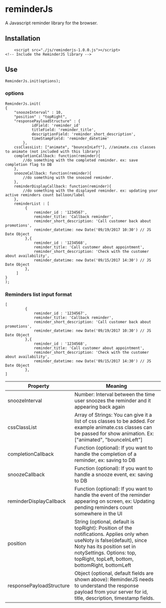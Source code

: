 # reminderJs
A Javascript reminder library for the browser.

## Installation
```
    <script src="./js/reminderjs-1.0.0.js"></script>                     <!-- Include the ReminderJS library -->
```

## Use
```
ReminderJs.init(options);
```

### options
```
ReminderJs.init(
{
    "snoozeInterval" : 10,
    "position" : "topRight",
    "responsePayloadStructure" : {
            idField: 'reminder_id'
            titleField: 'reminder_title',
            descriptionField: 'reminder_short_description',
            timeStampField: 'reminder_datetime'
        },
    cssClassList: ["animate", "bounceInLeft"], //animate.css classes to animate (not included with this library)
    completionCallback: function(reminder){
        //do something with the completed reminder. ex: save completion flag to DB
    },
    snoozeCallback: function(reminder){
        //do something with the snoozed reminder.
    },
    reminderDisplayCallback: function(reminder){
        //do something with the displayed reminder. ex: updating your active reminders count balloon/label
    },
    reminderList : [
         {
             reminder_id : '1234567',
             reminder_title: 'Callback reminder',
             reminder_short_description: 'Call customer back about promotions',
             reminder_datetime: new Date('09/19/2017 10:30') // JS Date Object
         },{
             reminder_id : '1234568',
             reminder_title: 'Call customer about appointment',
             reminder_short_description: 'Check with the customer about availability',
             reminder_datetime: new Date('09/15/2017 14:30') // JS Date Object
         },
     ]
}
);
```

### Reminders list input format
```
[
         {
             reminder_id : '1234567',
             reminder_title: 'Callback reminder',
             reminder_short_description: 'Call customer back about promotions',
             reminder_datetime: new Date('09/19/2017 10:30') // JS Date Object
         },{
             reminder_id : '1234568',
             reminder_title: 'Call customer about appointment',
             reminder_short_description: 'Check with the customer about availability',
             reminder_datetime: new Date('09/15/2017 14:30') // JS Date Object
         },
]
```



| Property | Meaning |
| --- | --- |
| snoozeInterval | Number: Interval between the time user snoozes the reminder and it appearing back again |
| cssClassList | Array of Strings: You can give it a list of css classes to be added. For example animate.css classes can be passed for show animation. Ex: ["animated", "bounceInLeft"] |
| completionCallback | Function  (optional): If you want to handle the completion of a reminder, ex: saving to DB |
| snoozeCallback | Function  (optional): If you want to handle a snooze event, ex: saving to DB |
| reminderDisplayCallback | Function  (optional): If you want to handle the event of the reminder appearing on screen, ex: Updating pending reminders count somewhere in the UI |
| position | String  (optional, default is topRight): Position of the notifications. Applies only when useNoty is false(default), since Noty has its position set in notySettings. Options: top, topRight, topLeft, bottom, bottomRight, bottomLeft |
| responsePayloadStructure | Object (optional, default fields are shown above): ReminderJS needs to understand the response payload from your server for id, title, description, timestamp fields. |



